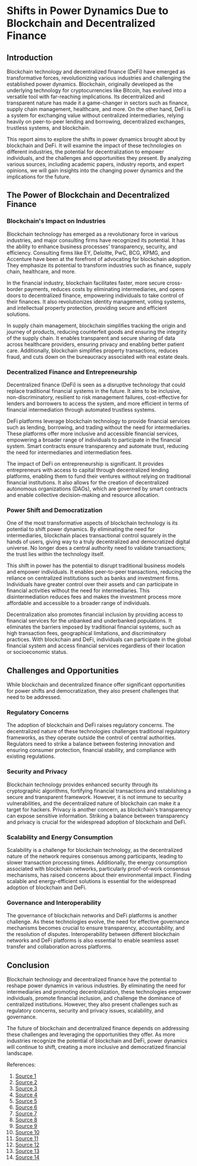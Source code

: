 # Shifts in Power Dynamics Due to Blockchain and Decentralized Finance

## Introduction

Blockchain technology and decentralized finance (DeFi) have emerged as transformative forces, revolutionizing various industries and challenging the established power dynamics. Blockchain, originally developed as the underlying technology for cryptocurrencies like Bitcoin, has evolved into a versatile tool with far-reaching implications. Its decentralized and transparent nature has made it a game-changer in sectors such as finance, supply chain management, healthcare, and more. On the other hand, DeFi is a system for exchanging value without centralized intermediaries, relying heavily on peer-to-peer lending and borrowing, decentralized exchanges, trustless systems, and blockchain.

This report aims to explore the shifts in power dynamics brought about by blockchain and DeFi. It will examine the impact of these technologies on different industries, the potential for decentralization to empower individuals, and the challenges and opportunities they present. By analyzing various sources, including academic papers, industry reports, and expert opinions, we will gain insights into the changing power dynamics and the implications for the future.

## The Power of Blockchain and Decentralized Finance

### Blockchain's Impact on Industries

Blockchain technology has emerged as a revolutionary force in various industries, and major consulting firms have recognized its potential. It has the ability to enhance business processes' transparency, security, and efficiency. Consulting firms like EY, Deloitte, PwC, BCG, KPMG, and Accenture have been at the forefront of advocating for blockchain adoption. They emphasize its potential to transform industries such as finance, supply chain, healthcare, and more.

In the financial industry, blockchain facilitates faster, more secure cross-border payments, reduces costs by eliminating intermediaries, and opens doors to decentralized finance, empowering individuals to take control of their finances. It also revolutionizes identity management, voting systems, and intellectual property protection, providing secure and efficient solutions.

In supply chain management, blockchain simplifies tracking the origin and journey of products, reducing counterfeit goods and ensuring the integrity of the supply chain. It enables transparent and secure sharing of data across healthcare providers, ensuring privacy and enabling better patient care. Additionally, blockchain simplifies property transactions, reduces fraud, and cuts down on the bureaucracy associated with real estate deals.

### Decentralized Finance and Entrepreneurship

Decentralized finance (DeFi) is seen as a disruptive technology that could replace traditional financial systems in the future. It aims to be inclusive, non-discriminatory, resilient to risk management failures, cost-effective for lenders and borrowers to access the system, and more efficient in terms of financial intermediation through automated trustless systems.

DeFi platforms leverage blockchain technology to provide financial services such as lending, borrowing, and trading without the need for intermediaries. These platforms offer more inclusive and accessible financial services, empowering a broader range of individuals to participate in the financial system. Smart contracts ensure transparency and automate trust, reducing the need for intermediaries and intermediation fees.

The impact of DeFi on entrepreneurship is significant. It provides entrepreneurs with access to capital through decentralized lending platforms, enabling them to fund their ventures without relying on traditional financial institutions. It also allows for the creation of decentralized autonomous organizations (DAOs), which are governed by smart contracts and enable collective decision-making and resource allocation.

### Power Shift and Democratization

One of the most transformative aspects of blockchain technology is its potential to shift power dynamics. By eliminating the need for intermediaries, blockchain places transactional control squarely in the hands of users, giving way to a truly decentralized and democratized digital universe. No longer does a central authority need to validate transactions; the trust lies within the technology itself.

This shift in power has the potential to disrupt traditional business models and empower individuals. It enables peer-to-peer transactions, reducing the reliance on centralized institutions such as banks and investment firms. Individuals have greater control over their assets and can participate in financial activities without the need for intermediaries. This disintermediation reduces fees and makes the investment process more affordable and accessible to a broader range of individuals.

Decentralization also promotes financial inclusion by providing access to financial services for the unbanked and underbanked populations. It eliminates the barriers imposed by traditional financial systems, such as high transaction fees, geographical limitations, and discriminatory practices. With blockchain and DeFi, individuals can participate in the global financial system and access financial services regardless of their location or socioeconomic status.

## Challenges and Opportunities

While blockchain and decentralized finance offer significant opportunities for power shifts and democratization, they also present challenges that need to be addressed.

### Regulatory Concerns

The adoption of blockchain and DeFi raises regulatory concerns. The decentralized nature of these technologies challenges traditional regulatory frameworks, as they operate outside the control of central authorities. Regulators need to strike a balance between fostering innovation and ensuring consumer protection, financial stability, and compliance with existing regulations.

### Security and Privacy

Blockchain technology provides enhanced security through its cryptographic algorithms, fortifying financial transactions and establishing a secure and transparent framework. However, it is not immune to security vulnerabilities, and the decentralized nature of blockchain can make it a target for hackers. Privacy is another concern, as blockchain's transparency can expose sensitive information. Striking a balance between transparency and privacy is crucial for the widespread adoption of blockchain and DeFi.

### Scalability and Energy Consumption

Scalability is a challenge for blockchain technology, as the decentralized nature of the network requires consensus among participants, leading to slower transaction processing times. Additionally, the energy consumption associated with blockchain networks, particularly proof-of-work consensus mechanisms, has raised concerns about their environmental impact. Finding scalable and energy-efficient solutions is essential for the widespread adoption of blockchain and DeFi.

### Governance and Interoperability

The governance of blockchain networks and DeFi platforms is another challenge. As these technologies evolve, the need for effective governance mechanisms becomes crucial to ensure transparency, accountability, and the resolution of disputes. Interoperability between different blockchain networks and DeFi platforms is also essential to enable seamless asset transfer and collaboration across platforms.

## Conclusion

Blockchain technology and decentralized finance have the potential to reshape power dynamics in various industries. By eliminating the need for intermediaries and promoting decentralization, these technologies empower individuals, promote financial inclusion, and challenge the dominance of centralized institutions. However, they also present challenges such as regulatory concerns, security and privacy issues, scalability, and governance.

The future of blockchain and decentralized finance depends on addressing these challenges and leveraging the opportunities they offer. As more industries recognize the potential of blockchain and DeFi, power dynamics will continue to shift, creating a more inclusive and democratized financial landscape.

References:

1. [Source 1](https://link.springer.com/book/10.1007/978-3-031-49515-1)
2. [Source 2](https://research.stlouisfed.org/publications/review/2021/02/05/decentralized-finance-on-blockchain-and-smart-contract-based-financial-markets)
3. [Source 3](https://www.linkedin.com/pulse/future-finance-dynamics-dual-power-blockchain-ai-vasiliu-feltes-kdvie)
4. [Source 4](https://www.cxotoday.com/specials/blockchain-technology-transforming-industries-and-beyond/)
5. [Source 5](https://thebossmagazine.com/industry-4-0-how-blockchain-is-reshaping-traditional-sectors/)
6. [Source 6](https://datafloq.com/read/unleashing-the-power-of-blockchain-transforming-industries-and-empowering-the-future/)
7. [Source 7](https://papers.ssrn.com/sol3/papers.cfm?abstract_id=4750895)
8. [Source 8](https://medium.com/rather-labs/the-top-10-blockchain-trends-in-2024-that-everyone-must-be-ready-for-f88823901908)
9. [Source 9](https://www.linkedin.com/pulse/navigating-future-10-blockchain-trends-shaping-2024-beyond-kolhe-bejtf)
10. [Source 10](https://www.techtarget.com/searchcio/feature/7-must-know-blockchain-trends)
11. [Source 11](https://www.linkedin.com/pulse/unveiling-power-shift-how-blockchain-technology-revolutionizes-ztnsc)
12. [Source 12](https://www.linkedin.com/pulse/power-people-how-decentralization-through-blockchain-boosts-financial)
13. [Source 13](https://cointelegraph.com/news/how-blockchain-and-crypto-are-poised-to-shift-the-balance-of-power)
14. [Source 14](https://www.financemagnates.com/cryptocurrency/innovation/the-rapid-rise-of-defi-and-its-impact-on-traditional-financial-systems/)
